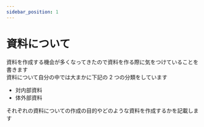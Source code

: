 ```yaml
---
sidebar_position: 1
---
```


# 資料について

資料を作成する機会が多くなってきたので資料を作る際に気をつけていることを書きます  
資料について自分の中では大まかに下記の 2 つの分類をしています

- 対内部資料
- 体外部資料

それぞれの資料についての作成の目的やどのような資料を作成するかを記載します
